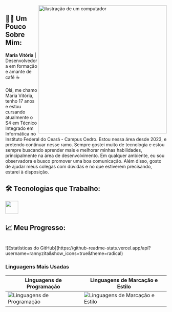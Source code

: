 <img src="https://raw.githubusercontent.com/MicaelliMedeiros/micaellimedeiros/master/image/computer-illustration.png" alt="ilustração de um computador" min-width="400px" max-width="400px" width="400px" align="right">

## 🧑‍💻 Um Pouco Sobre Mim:
  <strong>Maria Vitória</strong> | Desenvolvedora em formação e amante de café ☕<br>
   <br>Olá, me chamo Maria Vitória, tenho 17 anos e estou cursando atualmente o S4 em Técnico Integrado em Informática no Instituto Federal do Ceará - Campus Cedro. Estou nessa área desde 2023, e pretendo continuar nesse ramo. Sempre gostei muito de tecnologia e estou sempre buscando aprender mais e melhorar minhas habilidades, principalmente na área de desenvolvimento. Em qualquer ambiente, eu sou observadora e busco promover uma boa comunicação. Além disso, gosto de ajudar meus colegas com dúvidas e no que estiverem precisando, estarei à disposição.
   
## 🛠️ Tecnologias que Trabalho:

<div gap="10">
    <p align="start">
       <img height="40" src="https://skillicons.dev/icons?i=html,css,js,windows,mysql,c,python,java,vscode,eclipse" />
    </p>
</div>

## 📈 Meu Progresso:

<br>
  ![Estatísticas do GitHub](https://github-readme-stats.vercel.app/api?username=rannyzita&show_icons=true&theme=radical)

  ### Linguagens Mais Usadas

  | **Linguagens de Programação** | **Linguagens de Marcação e Estilo** |
  |-------------------------------|------------------------------------|
  | ![Linguagens de Programação](https://github-readme-stats.vercel.app/api/top-langs/?username=rannyzita&layout=compact&hide=html,css&theme=radical) | ![Linguagens de Marcação e Estilo](https://github-readme-stats.vercel.app/api/top-langs/?username=rannyzita&layout=compact&langs_count=2&hide=python,java,roff&theme=radical) |

</br>


 

